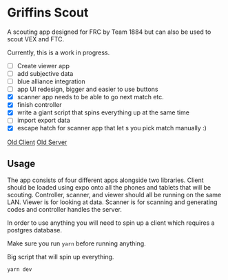 # Griffins Scout

A scouting app designed for FRC by Team 1884 but can also be used to scout VEX and FTC.

Currently, this is a work in progress.

- [ ] Create viewer app
- [ ] add subjective data
- [ ] blue alliance integration
- [ ] app UI redesign, bigger and easier to use buttons
- [x] scanner app needs to be able to go next match etc.
- [x] finish controller
- [x] write a giant script that spins everything up at the same time
- [ ] import export data
- [x] escape hatch for scanner app that let s you pick match manually :)

[Old Client](https://github.com/omagarwal25/scouting-client)
[Old Server](httpsL//github.com/omagarwal25/scouting-server)

## Usage

The app consists of four different apps alongside two libraries. Client should be loaded using expo onto all the phones and tablets that will be scouting. Controller, scanner, and viewer should all be running on the same LAN. Viewer is for looking at data. Scanner is for scanning and generating codes and controller handles the server.

In order to use anything you will need to spin up a client which requires a postgres database.

Make sure you run `yarn` before running anything.

Big script that will spin up everything.

```bash
yarn dev
```
